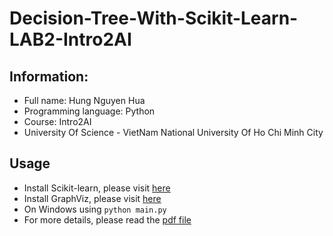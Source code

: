 # Decision-Tree-With-Scikit-Learn-LAB2-Intro2AI
## Information:
- Full name: Hung Nguyen Hua
- Programming language: Python
- Course: Intro2AI
- University Of Science - VietNam National University Of Ho Chi Minh City
## Usage
- Install Scikit-learn, please visit [here](https://scikit-learn.org/stable/)
- Install GraphViz, please visit [here](https://graphviz.org/)
- On Windows using
```python main.py```
- For more details, please read the [pdf file](doc/2021-CSC14003-19CLC-Lab02.pdf)
